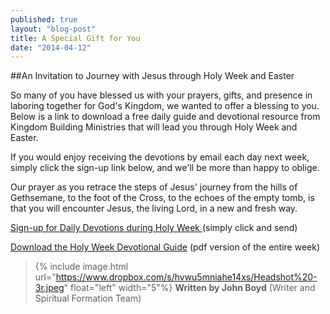 ```yaml
---
published: true
layout: "blog-post"
title: A Special Gift for You
date: "2014-04-12"
---
```


##An Invitation to Journey with Jesus through Holy Week and Easter

So many of you have blessed us with your prayers, gifts, and presence in laboring together for God's Kingdom, we wanted to offer a blessing to you.  Below is a link to download a free daily guide and devotional resource from Kingdom Building Ministries that will lead you through Holy Week and Easter.  

If you would enjoy receiving the devotions by email each day next week, simply click the sign-up link below, and we'll be more than happy to oblige. 

Our prayer as you retrace the steps of Jesus' journey from the hills of Gethsemane, to the foot of the Cross, to the echoes of the empty tomb, is that you will encounter Jesus, the living Lord, in a new and fresh way.

<a href="https://interland3.donorperfect.net/weblink/weblink.aspx?name=kbm&id=39" target="_blank">Sign-up for Daily Devotions during Holy Week </a>
(simply click and send) 


<a href="http://www.kbm.org/fuel/holy-week-guide/" target="_blank">Download the Holy Week Devotional Guide</a>
(pdf version of the entire week) 


>{% include image.html url="https://www.dropbox.com/s/hvwu5mniahe14xs/Headshot%20-3r.jpeg" float="left" width="5"%} **Written by John Boyd**  (Writer and Spiritual Formation Team)
